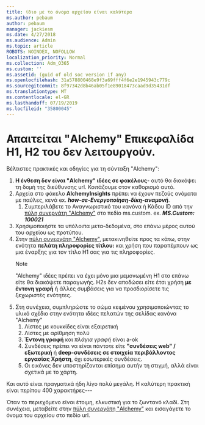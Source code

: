 ```yaml
---
title: ίδιο με το όνομα αρχείου είναι καλύτερα
ms.author: pebaum
author: pebaum
manager: jackiesm
ms.date: 4/27/2018
ms.audience: Admin
ms.topic: article
ROBOTS: NOINDEX, NOFOLLOW
localization_priority: Normal
ms.collection: Adm_O365
ms.custom: ''
ms.assetid: (guid of old soc version if any)
ms.openlocfilehash: 31a578800468e9f3a69fff4f6e2e1945943c779c
ms.sourcegitcommit: 8f97342d8b46ab05f1e89018473caad9d35431df
ms.translationtype: MT
ms.contentlocale: el-GR
ms.lasthandoff: 07/19/2019
ms.locfileid: "35800045"
---
```

# <a name="required-alchemy-header-h1-h2s-dont-work"></a>Απαιτείται "Alchemy" Επικεφαλίδα H1, H2 του δεν λειτουργούν.
Βέλτιστες πρακτικές και οδηγίες για τη σύνταξη "Alchemy":

1. **Η ένθεση δεν είναι "Alchemy" ιδέες σε φακέλους**- αυτό θα διακόψει τη δομή της διεύθυνσης url. Κοιτάζουμε στον καθορισμό αυτό.
1. Αρχεία στο φάκελο **AlchemyInsights** πρέπει να έχουν πεζούς ονόματα με παύλες, κενά ex. ***how-σε-Ενεργοποίηση-δίκη-αναμονή***.
    1. Συμπεριλάβετε το Αναγνωριστικό του κανόνα ή Κάδου ID από την [πύλη συνεργάτη "Alchemy"](https://alchemyportal.azurewebsites.net) στο πεδίο ms.custom. ex. ***MS.Custom: 100021***
1. Χρησιμοποιήστε τα υπόλοιπα μετα-δεδομένα, στο επάνω μέρος αυτού του αρχείου ως προτύπου.
1. Στην [πύλη συνεργάτη "Alchemy"](https://alchemyportal.azurewebsites.net), μετακινηθείτε προς τα κάτω, στην ενότητα **πελάτη πληροφορίες τίτλου:** και χρήση που παραπέμπουν ως μια έναρξης για τον τίτλο H1 σας για τις πληροφορίες. 
    > [!NOTE]
    > "Alchemy" ιδέες πρέπει να έχει μόνο μια μεμονωμένη H1 στο επάνω είτε θα διακόψετε παραγωγής. H2s δεν αποδώσει είτε έτσι χρήση **με έντονη γραφή** ή άλλες συμβάσεις για να προσδιορίσετε τις ξεχωριστές ενότητες.
1. Στη συνέχεια, συμπληρώστε το σώμα κειμένου χρησιμοποιώντας το υλικό σχέδιο στην ενότητα ιδέες πελατών της σελίδας κανόνα "Alchemy"
    1. Λίστες με κουκκίδες είναι εξαιρετική
    1. Λίστες με αρίθμηση πολύ
    1. **Έντονη γραφή** και *πλάγια γραφή* είναι a-ok
    1. Συνδέσεις πρέπει να είναι πάντοτε είτε **"συνδέσεις web" / εξωτερική** ή **deep-συνδέσεις σε στοιχεία περιβάλλοντος εργασίας Χρήστη**, όχι εσωτερικές συνδέσεις.
    1. Οι εικόνες δεν υποστηρίζονται επίσημα αυτήν τη στιγμή, αλλά είναι σχετικά με το χάρτη.

Και αυτό είναι πραγματικά ήδη λίγο πολύ μεγάλη. Η καλύτερη πρακτική είναι περίπου 400 χαρακτήρες---

Όταν το περιεχόμενο είναι έτοιμη, ελκυστική για το ζωντανό κλαδί. Στη συνέχεια, μεταβείτε στην [πύλη συνεργάτη "Alchemy"](https://alchemyportal.azurewebsites.net) και εισαγάγετε το όνομα του αρχείου στο πεδίο url. 